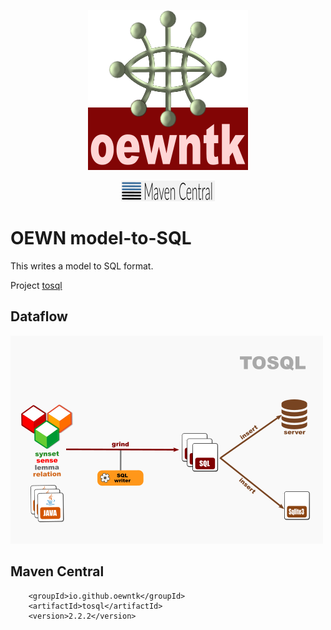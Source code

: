 <p align="center">
<img width="256" height="256" src="images/oewntk.png" alt="OEWNTK">
</p>
<p align="center">
<img width="150" src="images/mavencentral.png" alt="MavenCentral">
</p>

# OEWN model-to-SQL

This writes a model to SQL format.

Project [tosql](https://github.com/oewntk/tosql)

## Dataflow

![Dataflow](images/dataflow_tosql.png  "Dataflow")

## Maven Central

		<groupId>io.github.oewntk</groupId>
		<artifactId>tosql</artifactId>
		<version>2.2.2</version>
